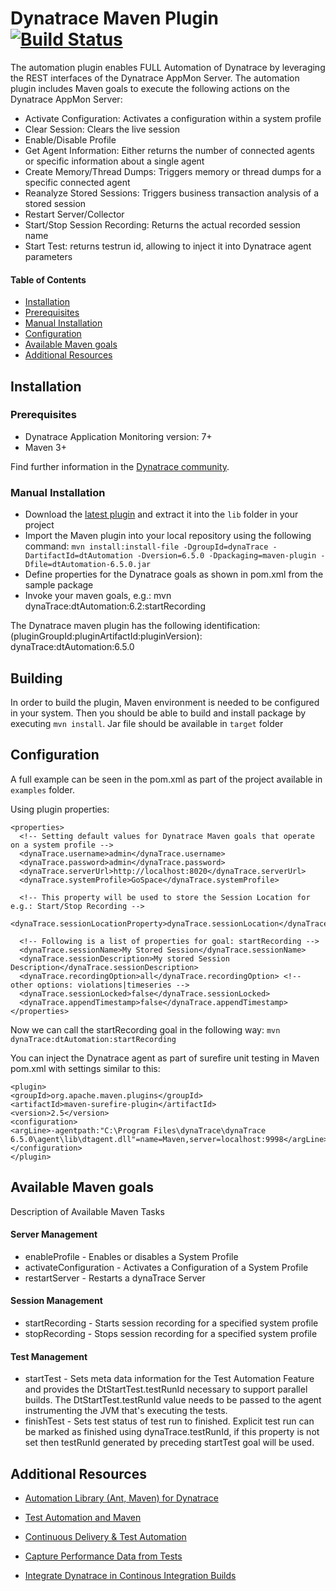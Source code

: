 # Dynatrace Maven Plugin  [![Build Status](https://travis-ci.org/Dynatrace/Dynatrace-Maven-Plugin.svg?branch=master)](https://travis-ci.org/Dynatrace/Dynatrace-Maven-Plugin)

The automation plugin enables FULL Automation of Dynatrace by leveraging the REST interfaces of the Dynatrace AppMon Server. The automation plugin includes Maven goals to execute the following actions on the Dynatrace AppMon Server:
* Activate Configuration: Activates a configuration within a system profile
* Clear Session: Clears the live session
* Enable/Disable Profile
* Get Agent Information: Either returns the number of connected agents or specific information about a single agent
* Create Memory/Thread Dumps: Triggers memory or thread dumps for a specific connected agent
* Reanalyze Stored Sessions: Triggers business transaction analysis of a stored session
* Restart Server/Collector
* Start/Stop Session Recording: Returns the actual recorded session name
* Start Test: returns testrun id, allowing to inject it into Dynatrace agent parameters

#### Table of Contents

* [Installation](#installation)
 * [Prerequisites](#prerequisites)
 * [Manual Installation](#manual_installation)
* [Configuration](#configuration)
* [Available Maven goals](#goals)
* [Additional Resources](#resources)

## <a name="installation"></a>Installation

### <a name="prerequisites"></a>Prerequisites

* Dynatrace Application Monitoring version: 7+
* Maven 3+

Find further information in the [Dynatrace community](https://community.dynatrace.com/community/display/DL/Automation+Library+%28Ant,+Maven%29+for+Dynatrace).

### <a name="manual_installation"></a>Manual Installation

* Download the [latest plugin](https://github.com/Dynatrace/Dynatrace-Maven-Plugin/releases) and extract it into the `lib` folder in your project
* Import the Maven plugin into your local repository using the following command:
`mvn install:install-file -DgroupId=dynaTrace -DartifactId=dtAutomation -Dversion=6.5.0 -Dpackaging=maven-plugin -Dfile=dtAutomation-6.5.0.jar`
* Define properties for the Dynatrace goals as shown in pom.xml from the sample package
* Invoke your maven goals, e.g.: mvn dynaTrace:dtAutomation:6.2:startRecording

The Dynatrace maven plugin has the following identification: (pluginGroupId:pluginArtifactId:pluginVersion): dynaTrace:dtAutomation:6.5.0

## Building

In order to build the plugin, Maven environment is needed to be configured in your system. Then you should be able to build and install package by executing `mvn install`.
Jar file should be available in `target` folder

## <a name="configuration"></a>Configuration
A full example can be seen in the pom.xml as part of the project available in `examples` folder.

Using plugin properties:
```
<properties>
  <!-- Setting default values for Dynatrace Maven goals that operate on a system profile -->
  <dynaTrace.username>admin</dynaTrace.username>
  <dynaTrace.password>admin</dynaTrace.password>
  <dynaTrace.serverUrl>http://localhost:8020</dynaTrace.serverUrl>
  <dynaTrace.systemProfile>GoSpace</dynaTrace.systemProfile>

  <!-- This property will be used to store the Session Location for e.g.: Start/Stop Recording -->
  <dynaTrace.sessionLocationProperty>dynaTrace.sessionLocation</dynaTrace.sessionLocationProperty>

  <!-- Following is a list of properties for goal: startRecording -->
  <dynaTrace.sessionName>My Stored Session</dynaTrace.sessionName>
  <dynaTrace.sessionDescription>My stored Session Description</dynaTrace.sessionDescription>
  <dynaTrace.recordingOption>all</dynaTrace.recordingOption> <!-- other options: violations|timeseries -->
  <dynaTrace.sessionLocked>false</dynaTrace.sessionLocked>
  <dynaTrace.appendTimestamp>false</dynaTrace.appendTimestamp>
</properties>

```
Now we can call the startRecording goal in the following way:
`mvn dynaTrace:dtAutomation:startRecording`

You can inject the Dynatrace agent as part of surefire unit testing in Maven pom.xml with settings similar to this:
```
<plugin>
<groupId>org.apache.maven.plugins</groupId>
<artifactId>maven-surefire-plugin</artifactId>
<version>2.5</version>
<configuration>
<argLine>-agentpath:"C:\Program Files\dynaTrace\dynaTrace 6.5.0\agent\lib\dtagent.dll"=name=Maven,server=localhost:9998</argLine>
</configuration>
</plugin>
```

## <a name="goals"></a>Available Maven goals
Description of Available Maven Tasks

#### Server Management
* enableProfile - Enables or disables a System Profile
* activateConfiguration - Activates a Configuration of a System Profile
* restartServer - Restarts a dynaTrace Server

#### Session Management
* startRecording - Starts session recording for a specified system profile
* stopRecording - Stops session recording for a specified system profile

#### Test Management
* startTest - Sets meta data information for the Test Automation Feature and provides the DtStartTest.testRunId necessary to support parallel builds. The DtStartTest.testRunId value needs to be passed to the agent instrumenting the JVM that's executing the tests.
* finishTest - Sets test status of test run to finished. Explicit test run can be marked as finished using dynaTrace.testRunId, if this property is not set then testRunId generated by preceding startTest goal will be used.

## <a name="resources"></a>Additional Resources
- [Automation Library (Ant, Maven) for Dynatrace](https://community.dynatrace.com/community/display/DL/Automation+Library+%28Ant,+Maven%29+for+Dynatrace)
- [Test Automation and Maven](https://community.dynatrace.com/community/display/DOCDT63/Test+Automation+and+Maven)

- [Continuous Delivery & Test Automation](https://community.dynatrace.com/community/pages/viewpage.action?pageId=215161284)
- [Capture Performance Data from Tests](https://community.dynatrace.com/community/display/DOCDT63/Capture+Performance+Data+from+Tests)
- [Integrate Dynatrace in Continous Integration Builds](https://community.dynatrace.com/community/display/DOCDT63/Integrate+Dynatrace+in+Continuous+Integration+Builds)


